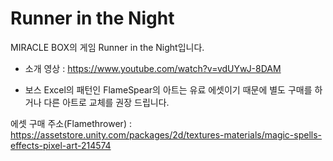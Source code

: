 # Runner in the Night

MIRACLE BOX의 게임 Runner in the Night입니다.

- 소개 영상 : https://www.youtube.com/watch?v=vdUYwJ-8DAM

- 보스 Excel의 패턴인 FlameSpear의 아트는 유료 에셋이기 때문에 별도 구매를 하거나 다른 아트로 교체를 권장 드립니다.

에셋 구매 주소(Flamethrower) : https://assetstore.unity.com/packages/2d/textures-materials/magic-spells-effects-pixel-art-214574
